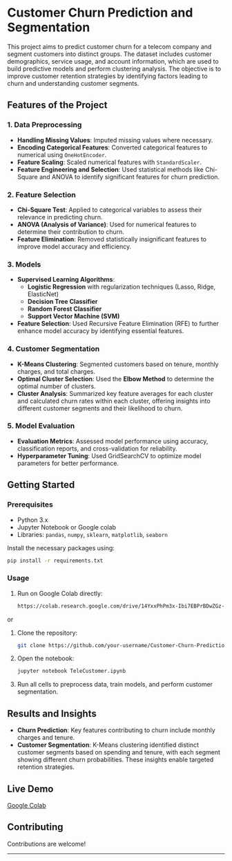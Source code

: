 
# Customer Churn Prediction and Segmentation

This project aims to predict customer churn for a telecom company and segment customers into distinct groups. The dataset includes customer demographics, service usage, and account information, which are used to build predictive models and perform clustering analysis. The objective is to improve customer retention strategies by identifying factors leading to churn and understanding customer segments.

## Features of the Project

### 1. Data Preprocessing
- **Handling Missing Values**: Imputed missing values where necessary.
- **Encoding Categorical Features**: Converted categorical features to numerical using `OneHotEncoder`.
- **Feature Scaling**: Scaled numerical features with `StandardScaler`.
- **Feature Engineering and Selection**: Used statistical methods like Chi-Square and ANOVA to identify significant features for churn prediction.

### 2. Feature Selection
- **Chi-Square Test**: Applied to categorical variables to assess their relevance in predicting churn.
- **ANOVA (Analysis of Variance)**: Used for numerical features to determine their contribution to churn.
- **Feature Elimination**: Removed statistically insignificant features to improve model accuracy and efficiency.

### 3. Models
- **Supervised Learning Algorithms**:
  - **Logistic Regression** with regularization techniques (Lasso, Ridge, ElasticNet)
  - **Decision Tree Classifier**
  - **Random Forest Classifier**
  - **Support Vector Machine (SVM)**
- **Feature Selection**: Used Recursive Feature Elimination (RFE) to further enhance model accuracy by identifying essential features.

### 4. Customer Segmentation 
- **K-Means Clustering**: Segmented customers based on tenure, monthly charges, and total charges.
- **Optimal Cluster Selection**: Used the **Elbow Method** to determine the optimal number of clusters.
- **Cluster Analysis**: Summarized key feature averages for each cluster and calculated churn rates within each cluster, offering insights into different customer segments and their likelihood to churn.

### 5. Model Evaluation
- **Evaluation Metrics**: Assessed model performance using accuracy, classification reports, and cross-validation for reliability.
- **Hyperparameter Tuning**: Used GridSearchCV to optimize model parameters for better performance.

## Getting Started

### Prerequisites
- Python 3.x
- Jupyter Notebook or Google colab
- Libraries: `pandas`, `numpy`, `sklearn`, `matplotlib`, `seaborn`

Install the necessary packages using:
```bash
pip install -r requirements.txt
```
### Usage
1. Run on Google Colab directly:
    ```bash
    https://colab.research.google.com/drive/14YxxPhPm3x-Ibi7EBPrBDwZGz-zPk5HZ?usp=sharing
   ```
or
1. Clone the repository:
   ```bash
   git clone https://github.com/your-username/Customer-Churn-Prediction.git
   ```
2. Open the notebook:
   ```bash
   jupyter notebook TeleCustomer.ipynb
   ```
3. Run all cells to preprocess data, train models, and perform customer segmentation.

## Results and Insights
- **Churn Prediction**: Key features contributing to churn include monthly charges and tenure.
- **Customer Segmentation**: K-Means clustering identified distinct customer segments based on spending and tenure, with each segment showing different churn probabilities. These insights enable targeted retention strategies.

## Live Demo
[Google Colab](https://colab.research.google.com/drive/14YxxPhPm3x-Ibi7EBPrBDwZGz-zPk5HZ?usp=sharing)

## Contributing
Contributions are welcome!

---

